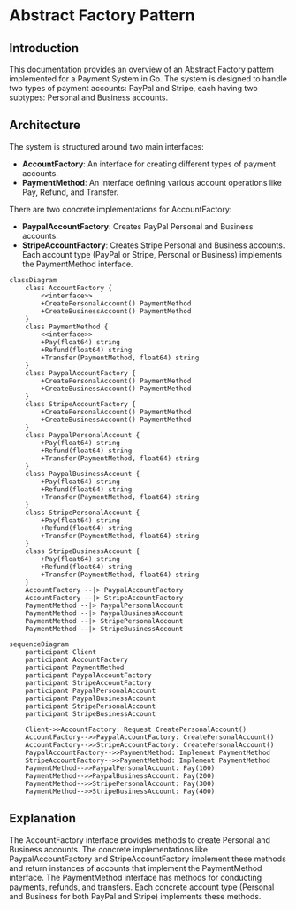 # Abstract Factory Pattern

## Introduction
This documentation provides an overview of an Abstract Factory pattern implemented for a Payment System in Go. The system is designed to handle two types of payment accounts: PayPal and Stripe, each having two subtypes: Personal and Business accounts.

## Architecture
The system is structured around two main interfaces:

- **AccountFactory**: An interface for creating different types of payment accounts.
- **PaymentMethod**: An interface defining various account operations like Pay, Refund, and Transfer.

There are two concrete implementations for AccountFactory:
- **PaypalAccountFactory**: Creates PayPal Personal and Business accounts.
- **StripeAccountFactory**: Creates Stripe Personal and Business accounts.
Each account type (PayPal or Stripe, Personal or Business) implements the PaymentMethod interface.

```mermaid
classDiagram
    class AccountFactory {
        <<interface>>
        +CreatePersonalAccount() PaymentMethod
        +CreateBusinessAccount() PaymentMethod
    }
    class PaymentMethod {
        <<interface>>
        +Pay(float64) string
        +Refund(float64) string
        +Transfer(PaymentMethod, float64) string
    }
    class PaypalAccountFactory {
        +CreatePersonalAccount() PaymentMethod
        +CreateBusinessAccount() PaymentMethod
    }
    class StripeAccountFactory {
        +CreatePersonalAccount() PaymentMethod
        +CreateBusinessAccount() PaymentMethod
    }
    class PaypalPersonalAccount {
        +Pay(float64) string
        +Refund(float64) string
        +Transfer(PaymentMethod, float64) string
    }
    class PaypalBusinessAccount {
        +Pay(float64) string
        +Refund(float64) string
        +Transfer(PaymentMethod, float64) string
    }
    class StripePersonalAccount {
        +Pay(float64) string
        +Refund(float64) string
        +Transfer(PaymentMethod, float64) string
    }
    class StripeBusinessAccount {
        +Pay(float64) string
        +Refund(float64) string
        +Transfer(PaymentMethod, float64) string
    }
    AccountFactory --|> PaypalAccountFactory
    AccountFactory --|> StripeAccountFactory
    PaymentMethod --|> PaypalPersonalAccount
    PaymentMethod --|> PaypalBusinessAccount
    PaymentMethod --|> StripePersonalAccount
    PaymentMethod --|> StripeBusinessAccount

```

```mermaid
sequenceDiagram
    participant Client
    participant AccountFactory
    participant PaymentMethod
    participant PaypalAccountFactory
    participant StripeAccountFactory
    participant PaypalPersonalAccount
    participant PaypalBusinessAccount
    participant StripePersonalAccount
    participant StripeBusinessAccount

    Client->>AccountFactory: Request CreatePersonalAccount()
    AccountFactory-->>PaypalAccountFactory: CreatePersonalAccount()
    AccountFactory-->>StripeAccountFactory: CreatePersonalAccount()
    PaypalAccountFactory-->>PaymentMethod: Implement PaymentMethod
    StripeAccountFactory-->>PaymentMethod: Implement PaymentMethod
    PaymentMethod-->>PaypalPersonalAccount: Pay(100)
    PaymentMethod-->>PaypalBusinessAccount: Pay(200)
    PaymentMethod-->>StripePersonalAccount: Pay(300)
    PaymentMethod-->>StripeBusinessAccount: Pay(400)
```
## Explanation
The AccountFactory interface provides methods to create Personal and Business accounts. The concrete implementations like PaypalAccountFactory and StripeAccountFactory implement these methods and return instances of accounts that implement the PaymentMethod interface. The PaymentMethod interface has methods for conducting payments, refunds, and transfers. Each concrete account type (Personal and Business for both PayPal and Stripe) implements these methods.